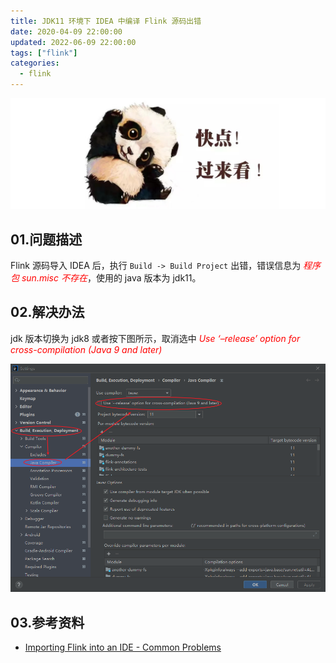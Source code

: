 ```yaml
---
title: JDK11 环境下 IDEA 中编译 Flink 源码出错
date: 2020-04-09 22:00:00
updated: 2022-06-09 22:00:00
tags: ["flink"]
categories:
  - flink
---
```


![](https://raw.githubusercontent.com/zhoulii/figure-bed/main/fig/panda-banner-1.png)

<!-- more -->

## 01.问题描述

Flink 源码导入 IDEA 后，执行 `Build -> Build Project` 出错，错误信息为 <i><font color='red'>程序包 sun.misc 不存在</font></i>，使用的 java 版本为 jdk11。

## 02.解决办法

jdk 版本切换为 jdk8 或者按下图所示，取消选中 <i><font color='red'>Use ‘–release’ option for cross-compilation (Java 9 and later)</font></i>

![](https://raw.githubusercontent.com/zhoulii/figure-bed/main/fig/release_option_in_idea.png)

## 03.参考资料

- [Importing Flink into an IDE - Common Problems](https://nightlies.apache.org/flink/flink-docs-master/docs/flinkdev/ide_setup/#compilation-fails-with-package-sunmisc-does-not-exist)

